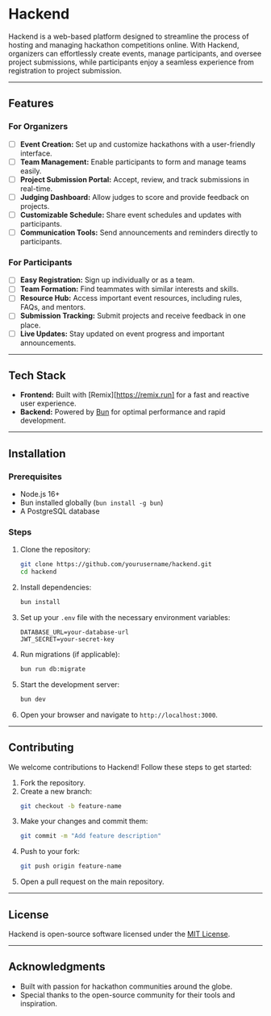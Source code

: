 # Hackend

Hackend is a web-based platform designed to streamline the process of hosting and managing hackathon competitions online. With Hackend, organizers can effortlessly create events, manage participants, and oversee project submissions, while participants enjoy a seamless experience from registration to project submission.

---

## Features

### For Organizers

- [ ] **Event Creation:** Set up and customize hackathons with a user-friendly interface.
- [ ] **Team Management:** Enable participants to form and manage teams easily.
- [ ] **Project Submission Portal:** Accept, review, and track submissions in real-time.
- [ ] **Judging Dashboard:** Allow judges to score and provide feedback on projects.
- [ ] **Customizable Schedule:** Share event schedules and updates with participants.
- [ ] **Communication Tools:** Send announcements and reminders directly to participants.

### For Participants

- [ ] **Easy Registration:** Sign up individually or as a team.
- [ ] **Team Formation:** Find teammates with similar interests and skills.
- [ ] **Resource Hub:** Access important event resources, including rules, FAQs, and mentors.
- [ ] **Submission Tracking:** Submit projects and receive feedback in one place.
- [ ] **Live Updates:** Stay updated on event progress and important announcements.

---

## Tech Stack

- **Frontend:** Built with [Remix][https://remix.run] for a fast and reactive user experience.
- **Backend:** Powered by [Bun](https://bun.sh) for optimal performance and rapid development.



---

## Installation

### Prerequisites

- Node.js 16+
- Bun installed globally (`bun install -g bun`)
- A PostgreSQL database 

### Steps

1. Clone the repository:
   ```bash
   git clone https://github.com/yourusername/hackend.git
   cd hackend
   ```
2. Install dependencies:
   ```bash
   bun install
   ```
3. Set up your `.env` file with the necessary environment variables:
   ```env
   DATABASE_URL=your-database-url
   JWT_SECRET=your-secret-key
   ```
4. Run migrations (if applicable):
   ```bash
   bun run db:migrate
   ```
5. Start the development server:
   ```bash
   bun dev
   ```
6. Open your browser and navigate to `http://localhost:3000`.

---

## Contributing

We welcome contributions to Hackend! Follow these steps to get started:

1. Fork the repository.
2. Create a new branch:
   ```bash
   git checkout -b feature-name
   ```
3. Make your changes and commit them:
   ```bash
   git commit -m "Add feature description"
   ```
4. Push to your fork:
   ```bash
   git push origin feature-name
   ```
5. Open a pull request on the main repository.

---

## License

Hackend is open-source software licensed under the [MIT License](LICENSE).

---

## Acknowledgments

- Built with passion for hackathon communities around the globe.
- Special thanks to the open-source community for their tools and inspiration.
